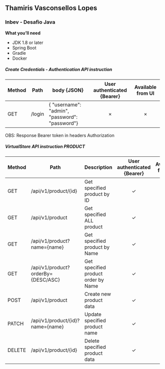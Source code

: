 ## Thamiris Vasconsellos Lopes
### Inbev - Desafio Java

 **What you’ll need**
 
 * JDK 1.8 or later
 * Spring Boot
 * Gradle
 * Docker

 ##### Create Credentials - Authentication API instruction
 Method	| Path	| body {JSON} 	| User authenticated {Bearer} | Available from UI
   --- | --- | --- |:---:|:---:|
   GET	| /login	| { "username": "admin", "password": "password"}	| × | ×
  
  OBS: Response Bearer token in headers Authorization
  
 ##### VirtualStore API instruction PRODUCT
  Method	| Path	| Description	| User authenticated {Bearer} | Available from UI
  --- | --- | --- |:---:|:---:|
  GET	| /api/v1/product/{id}	| Get specified product by ID	| ✓ | ×
  GET	| /api/v1/product	| Get specified ALL product	| ✓ | ×
  GET	| /api/v1/product?name={name}	| Get specified product by Name	| ✓ | ×
  GET	| /api/v1/product?orderBy={DESC/ASC}	| Get specified product order by Name	| ✓ | ×
  POST	| /api/v1/product	| Create new product data	| ✓ | ×
  PATCH	| /api/v1/product/{id}?name={name}	| Update specified product name	| ✓ | ×
  DELETE | /api/v1/product/{id}	| Delete specified product data	| ✓ | ×
 




